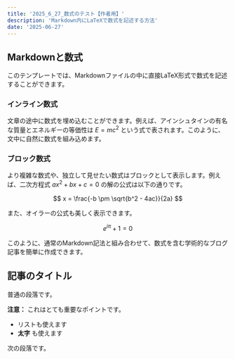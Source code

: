 ```yaml
---
title: '2025_6_27_数式のテスト【作者用】'
description: 'Markdown内にLaTeXで数式を記述する方法'
date: '2025-06-27'
---
```


## Markdownと数式

このテンプレートでは、Markdownファイルの中に直接LaTeX形式で数式を記述することができます。

### インライン数式

文章の途中に数式を埋め込むことができます。例えば、アインシュタインの有名な質量とエネルギーの等価性は $E = mc^2$ という式で表されます。このように、文中に自然に数式を組み込めます。

### ブロック数式

より複雑な数式や、独立して見せたい数式はブロックとして表示します。例えば、二次方程式 $ax^2 + bx + c = 0$ の解の公式は以下の通りです。

$$
x = \frac{-b \pm \sqrt{b^2 - 4ac}}{2a}
$$

また、オイラーの公式も美しく表示できます。

$$
e^{i\pi} + 1 = 0
$$

このように、通常のMarkdown記法と組み合わせて、数式を含む学術的なブログ記事を簡単に作成できます。

## 記事のタイトル

普通の段落です。

<div class="note-box">
<strong>注意：</strong> これはとても重要なポイントです。

- リストも使えます
- **太字** も使えます
</div>

次の段落です。
